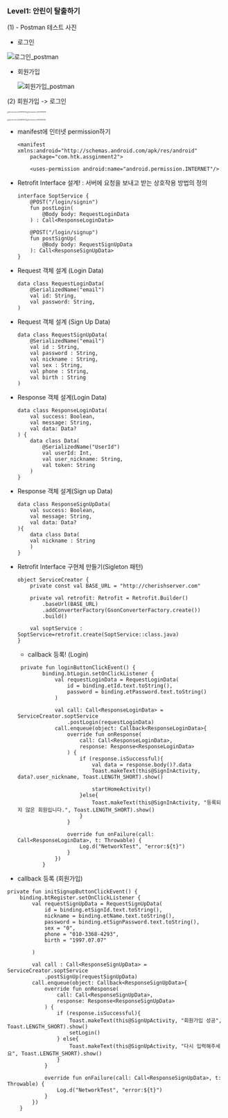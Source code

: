 ### Level1: 안린이 탈출하기

(1) - Postman 테스트 사진

- 로그인

![로그인_postman](https://user-images.githubusercontent.com/71322949/118225793-b8147100-b4c0-11eb-928b-4b3442db62f2.png)

- 회원가입

  ![회원가입_postman](https://user-images.githubusercontent.com/71322949/118225932-f7db5880-b4c0-11eb-913c-d1764ce1da5b.png)



(2) 회원가입 -> 로그인

<img src="https://user-images.githubusercontent.com/71322949/118235124-4394fe80-b4cf-11eb-9cf9-f414f5c43522.png" alt="Screenshot_1620976002" style="zoom:25%;" /><img src="https://user-images.githubusercontent.com/71322949/118235143-4ee82a00-b4cf-11eb-9b9d-8987f9847f75.png" alt="Screenshot_1620976028" style="zoom:25%;" />



<img src="https://user-images.githubusercontent.com/71322949/118235187-62939080-b4cf-11eb-8636-baf74eda617f.png" alt="Screenshot_1620976031" style="zoom:25%;" /><img src="https://user-images.githubusercontent.com/71322949/118235212-6a533500-b4cf-11eb-8e61-85b5d6b353a6.png" alt="Screenshot_1620976038" style="zoom:25%;" />

- manifest에 인터넷 permission하기

  ```
  <manifest xmlns:android="http://schemas.android.com/apk/res/android"
      package="com.htk.assginment2">
  
      <uses-permission android:name="android.permission.INTERNET"/>
  ```



- Retrofit Interface 설계! : 서버에 요청을 보내고 받는 상호작용 방법의 정의

  ```
  interface SoptService {
      @POST("/login/signin")		
      fun postLogin(
          @Body body: RequestLoginData
      ) : Call<ResponseLoginData>
  
      @POST("/login/signup")
      fun postSignUp(
          @Body body: RequestSignUpData
      ): Call<ResponseSignUpData>
  }
  ```

  

- Request 객체 설계 (Login Data)

  ```
  data class RequestLoginData(
      @SerializedName("email")
      val id: String,
      val password: String,
  )
  ```
  
  
  
- Request 객체 설계 (Sign Up Data)

  ```
  data class RequestSignUpData(
      @SerializedName("email")
      val id : String,
      val password : String,
      val nickname : String,
      val sex : String,
      val phone : String,
      val birth : String
  )
  ```
  
  
  
- Response 객체 설계(Login Data)

  ```
  data class ResponseLoginData(
      val success: Boolean,
      val message: String,
      val data: Data?
  ) {
      data class Data(
          @SerializedName("UserId")
          val userId: Int,
          val user_nickname: String,
          val token: String
      )
  }
  ```
  
  
  
- Response 객체 설계(Sign up Data)

  ```
  data class ResponseSignUpData(
      val success: Boolean,
      val message: String,
      val data: Data?
  ){
      data class Data(
      val nickname : String
      )
  }
  ```
  
  
  
- Retrofit Interface 구현체 만들기(Sigleton 패턴)

  ```
  object ServiceCreator {
      private const val BASE_URL = "http://cherishserver.com"
  
      private val retrofit: Retrofit = Retrofit.Builder()
          .baseUrl(BASE_URL)
          .addConverterFactory(GsonConverterFactory.create())
          .build()
  
      val soptService : SoptService=retrofit.create(SoptService::class.java)
  }
  ```
  
  

  -  callback 등록! (Login)

  ```
   private fun loginButtonClickEvent() {
          binding.btLogin.setOnClickListener {
              val requestLoginData = RequestLoginData(
                  id = binding.etId.text.toString(),
                  password = binding.etPassword.text.toString()
              )
  
              val call: Call<ResponseLoginData> = ServiceCreator.soptService
                  .postLogin(requestLoginData)
              call.enqueue(object: Callback<ResponseLoginData>{
                  override fun onResponse(
                      call: Call<ResponseLoginData>,
                      response: Response<ResponseLoginData>
                  ) {
                      if (response.isSuccessful){
                          val data = response.body()?.data
                          Toast.makeText(this@SignInActivity, data?.user_nickname, Toast.LENGTH_SHORT).show()
  
                          startHomeActivity()
                      }else{
                          Toast.makeText(this@SignInActivity, "등록되지 않은 회원입니다.", Toast.LENGTH_SHORT).show()
                      }
                  }
  
                  override fun onFailure(call: Call<ResponseLoginData>, t: Throwable) {
                      Log.d("NetworkTest", "error:${t}")
                  }
              })
          }
  ```

- callback 등록 (회원가입)

```
private fun initSignupButtonClickEvent() {
    binding.btRegister.setOnClickListener {
        val requestSignUpData = RequestSignUpData(
            id = binding.etSignId.text.toString(),
            nickname = binding.etName.text.toString(),
            password = binding.etSignPassword.text.toString(),
            sex = "0",
            phone = "010-3368-4293",
            birth = "1997.07.07"

        )

        val call : Call<ResponseSignUpData> = ServiceCreator.soptService
            .postSignUp(requestSignUpData)
        call.enqueue(object: Callback<ResponseSignUpData>{
            override fun onResponse(
                call: Call<ResponseSignUpData>,
                response: Response<ResponseSignUpData>
            ) {
                if (response.isSuccessful){
                    Toast.makeText(this@SignUpActivity, "회원가입 성공", Toast.LENGTH_SHORT).show()
                    setLogin()
                } else{
                    Toast.makeText(this@SignUpActivity, "다시 입력해주세요", Toast.LENGTH_SHORT).show()
                }
            }

            override fun onFailure(call: Call<ResponseSignUpData>, t: Throwable) {
                Log.d("NetworkTest", "error:${t}")
            }
        })
    }
```



